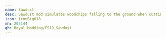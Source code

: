 ```yaml
---
name: Sawdust
desc: Sawdust mod simulates woodchips falling to the ground when cutting down trees or cutting off branches. The woodchips need to be transported or cleaned then. While the chainsaw is in use it is possible to set the dust intensivity between 0(off) and 3(max). It is set to 2 by default. The woodchips will only be generated if the ground allows tipping of material.
icon: iconBig018
mh: 205144
gh: Royal-Modding/FS19_Sawdust
---
```

